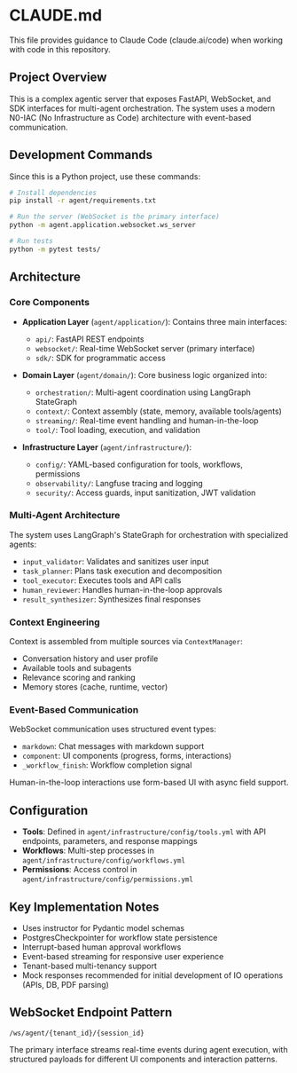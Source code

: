 # CLAUDE.md

This file provides guidance to Claude Code (claude.ai/code) when working with code in this repository.

## Project Overview

This is a complex agentic server that exposes FastAPI, WebSocket, and SDK interfaces for multi-agent orchestration. The system uses a modern N0-IAC (No Infrastructure as Code) architecture with event-based communication.

## Development Commands

Since this is a Python project, use these commands:

```bash
# Install dependencies
pip install -r agent/requirements.txt

# Run the server (WebSocket is the primary interface)
python -m agent.application.websocket.ws_server

# Run tests
python -m pytest tests/
```

## Architecture

### Core Components

- **Application Layer** (`agent/application/`): Contains three main interfaces:
  - `api/`: FastAPI REST endpoints  
  - `websocket/`: Real-time WebSocket server (primary interface)
  - `sdk/`: SDK for programmatic access

- **Domain Layer** (`agent/domain/`): Core business logic organized into:
  - `orchestration/`: Multi-agent coordination using LangGraph StateGraph
  - `context/`: Context assembly (state, memory, available tools/agents)
  - `streaming/`: Real-time event handling and human-in-the-loop
  - `tool/`: Tool loading, execution, and validation

- **Infrastructure Layer** (`agent/infrastructure/`):
  - `config/`: YAML-based configuration for tools, workflows, permissions
  - `observability/`: Langfuse tracing and logging
  - `security/`: Access guards, input sanitization, JWT validation

### Multi-Agent Architecture

The system uses LangGraph's StateGraph for orchestration with specialized agents:
- `input_validator`: Validates and sanitizes user input
- `task_planner`: Plans task execution and decomposition
- `tool_executor`: Executes tools and API calls
- `human_reviewer`: Handles human-in-the-loop approvals
- `result_synthesizer`: Synthesizes final responses

### Context Engineering

Context is assembled from multiple sources via `ContextManager`:
- Conversation history and user profile
- Available tools and subagents  
- Relevance scoring and ranking
- Memory stores (cache, runtime, vector)

### Event-Based Communication

WebSocket communication uses structured event types:
- `markdown`: Chat messages with markdown support
- `component`: UI components (progress, forms, interactions)
- `_workflow_finish`: Workflow completion signal

Human-in-the-loop interactions use form-based UI with async field support.

## Configuration

- **Tools**: Defined in `agent/infrastructure/config/tools.yml` with API endpoints, parameters, and response mappings
- **Workflows**: Multi-step processes in `agent/infrastructure/config/workflows.yml` 
- **Permissions**: Access control in `agent/infrastructure/config/permissions.yml`

## Key Implementation Notes

- Uses instructor for Pydantic model schemas
- PostgresCheckpointer for workflow state persistence
- Interrupt-based human approval workflows
- Event-based streaming for responsive user experience
- Tenant-based multi-tenancy support
- Mock responses recommended for initial development of IO operations (APIs, DB, PDF parsing)

## WebSocket Endpoint Pattern

```
/ws/agent/{tenant_id}/{session_id}
```

The primary interface streams real-time events during agent execution, with structured payloads for different UI components and interaction patterns.